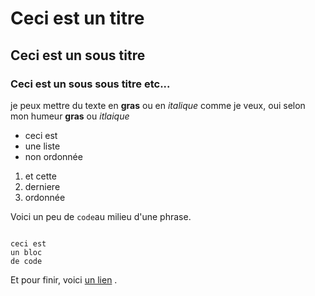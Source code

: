 # Ceci est un titre
## Ceci est un sous titre
### Ceci est un sous sous titre etc...

je peux mettre du texte en **gras** 
ou en *italique* comme je veux,
oui selon mon humeur **gras** ou *itlaique*

- ceci est 
- une liste
- non ordonnée

1. et cette
2. derniere
3. ordonnée

Voici un peu de  `code`au milieu d'une phrase.

```

ceci est 
un bloc
de code

```

Et pour finir, voici [un lien](https://www.wikipedia.org/) .
